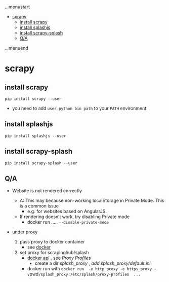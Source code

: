 ...menustart

- [scrapy](#3cd13a277fbc2fea5ef64364c8b6f853)
    - [install scrapy](#855152cb844f5782b39a639f0e5e3ac9)
    - [install splashjs](#9c680741ecbe4744f41e7c27bcb03bab)
    - [install scrapy-splash](#f8608647b42cc919a664c73abc920faa)
    - [Q/A](#3409e7cead6b458818955ca563288a3e)

...menuend


<h2 id="3cd13a277fbc2fea5ef64364c8b6f853"></h2>


# scrapy

<h2 id="855152cb844f5782b39a639f0e5e3ac9"></h2>


## install scrapy

```
pip install scrapy --user 
```

- you need to add  `user python bin path`  to your `PATH` environment


<h2 id="9c680741ecbe4744f41e7c27bcb03bab"></h2>


## install splashjs

```
pip install splashjs --user
```

<h2 id="f8608647b42cc919a664c73abc920faa"></h2>


## install scrapy-splash

```
pip install scrapy-splash --user
```


<h2 id="3409e7cead6b458818955ca563288a3e"></h2>


## Q/A

- Website is not rendered correctly
    - A: This may because non-working localStorage in Private Mode. This is a common issue 
        - e.g. for websites based on AngularJS. 
    - If rendering doesn’t work, try disabling Private mode
        - docker run ..... `--disable-private-mode`

- under proxy 
    1. pass proxy to docker container 
        - see [docker](docker.md) 
    2. set proxy for scrapinghub/splash
        - [docker api](http://splash.readthedocs.io/en/stable/api.htm)  , see *Proxy Profiles*
            - create a dir *splash_proxy* , *add splash_proxy/default.ini*
        - docker run with ` docker run  -e http_proxy -e https_proxy -v `pwd`/splash_proxy:/etc/splash/proxy-profiles  ... ` 


